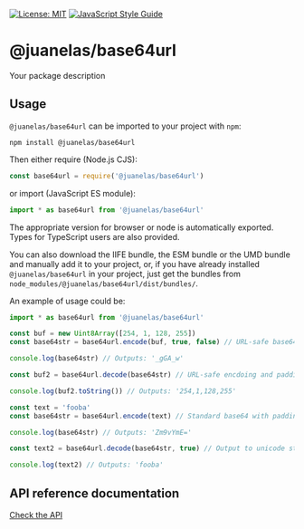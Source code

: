 [![License: MIT](https://img.shields.io/badge/License-MIT-yellow.svg)](https://opensource.org/licenses/MIT)
[![JavaScript Style Guide](https://img.shields.io/badge/code_style-standard-brightgreen.svg)](https://standardjs.com)


# @juanelas/base64url

Your package description

## Usage

`@juanelas/base64url` can be imported to your project with `npm`:

```console
npm install @juanelas/base64url
```

Then either require (Node.js CJS):

```javascript
const base64url = require('@juanelas/base64url')
```

or import (JavaScript ES module):

```javascript
import * as base64url from '@juanelas/base64url'
```

The appropriate version for browser or node is automatically exported. Types for TypeScript users are also provided.

You can also download the IIFE bundle, the ESM bundle or the UMD bundle and manually add it to your project, or, if you have already installed `@juanelas/base64url` in your project, just get the bundles from `node_modules/@juanelas/base64url/dist/bundles/`.

An example of usage could be:

```typescript
import * as base64url from '@juanelas/base64url'

const buf = new Uint8Array([254, 1, 128, 255])
const base64str = base64url.encode(buf, true, false) // URL-safe base64 with no padding

console.log(base64str) // Outputs: '_gGA_w'

const buf2 = base64url.decode(base64str) // URL-safe encdoing and padding are automatically detected

console.log(buf2.toString()) // Outputs: '254,1,128,255'

const text = 'fooba'
const base64str = base64url.encode(text) // Standard base64 with padding

console.log(base64str) // Outputs: 'Zm9vYmE='

const text2 = base64url.decode(base64str, true) // Output to unicode string instead of Uint8Array

console.log(text2) // Outputs: 'fooba'

```

## API reference documentation

[Check the API](./docs/API.md)

